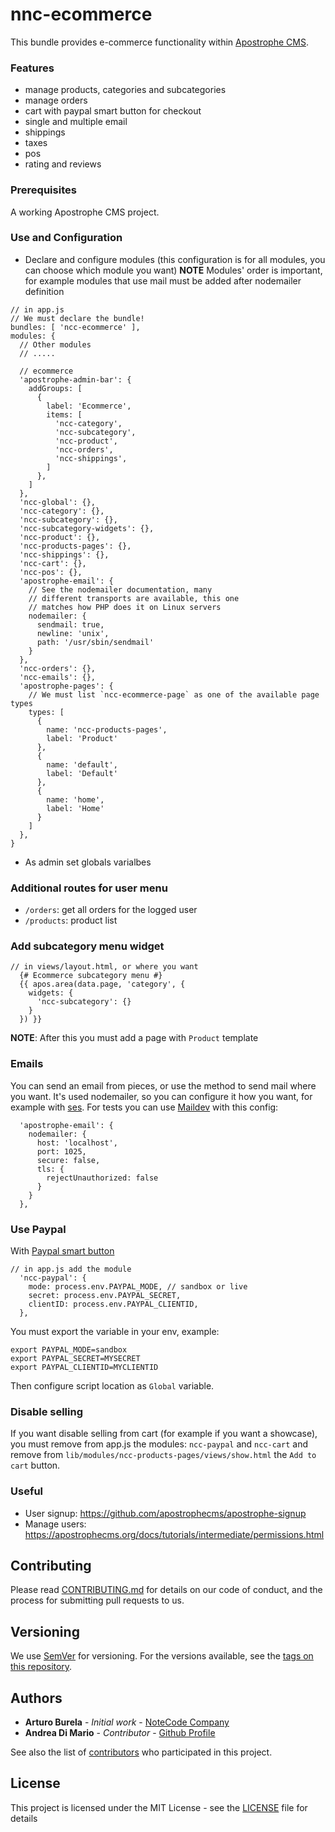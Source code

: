 # nnc-ecommerce

This bundle provides e-commerce functionality within [Apostrophe CMS](http://apostrophecms.org).

### Features
- manage products, categories and subcategories
- manage orders
- cart with paypal smart button for checkout
- single and multiple email
- shippings
- taxes
- pos
- rating and reviews

### Prerequisites

A working Apostrophe CMS project.

### Use and Configuration

- Declare and configure modules (this configuration is for all modules, you can choose which module you want) **NOTE** Modules' order is important, for example modules that use mail must be added after nodemailer definition

```
// in app.js
// We must declare the bundle!
bundles: [ 'ncc-ecommerce' ],
modules: {
  // Other modules
  // .....

  // ecommerce
  'apostrophe-admin-bar': {
    addGroups: [
      {
        label: 'Ecommerce',
        items: [
          'ncc-category',
          'ncc-subcategory',
          'ncc-product',
          'ncc-orders',
          'ncc-shippings',
        ]
      },
    ]
  },
  'ncc-global': {},
  'ncc-category': {},
  'ncc-subcategory': {},
  'ncc-subcategory-widgets': {},
  'ncc-product': {},
  'ncc-products-pages': {},
  'ncc-shippings': {},
  'ncc-cart': {},
  'ncc-pos': {},
  'apostrophe-email': {
    // See the nodemailer documentation, many
    // different transports are available, this one
    // matches how PHP does it on Linux servers
    nodemailer: {
      sendmail: true,
      newline: 'unix',
      path: '/usr/sbin/sendmail'
    }
  },
  'ncc-orders': {},
  'ncc-emails': {},
  'apostrophe-pages': {
    // We must list `ncc-ecommerce-page` as one of the available page types
    types: [
      {
        name: 'ncc-products-pages',
        label: 'Product'
      },
      {
        name: 'default',
        label: 'Default'
      },
      {
        name: 'home',
        label: 'Home'
      }
    ]
  },
}
```
- As admin set globals varialbes

### Additional routes for user menu
- `/orders`: get all orders for the logged user
- `/products`: product list

### Add subcategory menu widget
```
// in views/layout.html, or where you want
  {# Ecommerce subcategory menu #}
  {{ apos.area(data.page, 'category', {
    widgets: {
      'ncc-subcategory': {}
    }
  }) }}
```
**NOTE**: After this you must add a page with `Product` template

### Emails
You can send an email from pieces, or use the method to send mail where you want. It's used nodemailer, so you can configure it how you want, for example with [ses]( https://nodemailer.com/transports/ses/). For tests you can use [Maildev](https://github.com/djfarrelly/MailDev) with this config:
```
  'apostrophe-email': {
    nodemailer: {
      host: 'localhost',
      port: 1025,
      secure: false,
      tls: {
        rejectUnauthorized: false
      }
    }
  },

```

### Use Paypal
With [Paypal smart button](https://developer.paypal.com/docs/checkout/)
```
// in app.js add the module
  'ncc-paypal': {
    mode: process.env.PAYPAL_MODE, // sandbox or live
    secret: process.env.PAYPAL_SECRET,
    clientID: process.env.PAYPAL_CLIENTID,
  },
```
You must export the variable in your env, example:
```
export PAYPAL_MODE=sandbox
export PAYPAL_SECRET=MYSECRET
export PAYPAL_CLIENTID=MYCLIENTID
```
Then configure script location as `Global` variable.

### Disable selling
If you want disable selling from cart (for example if you want a showcase), you must remove from app.js the modules: `ncc-paypal` and `ncc-cart` and remove from `lib/modules/ncc-products-pages/views/show.html` the `Add to cart` button.

### Useful
- User signup: https://github.com/apostrophecms/apostrophe-signup
- Manage users: https://apostrophecms.org/docs/tutorials/intermediate/permissions.html

## Contributing

Please read [CONTRIBUTING.md](CONTRIBUTING.md) for details on our code of conduct, and the process for submitting pull requests to us.

## Versioning

We use [SemVer](http://semver.org/) for versioning. For the versions available, see the [tags on this repository](https://github.com/ArturoBurela/ncc-ecommerce/tags).

## Authors

* **Arturo Burela** - *Initial work* - [NoteCode Company](http://notecode.mx/)
* **Andrea Di Mario** - *Contributor* - [Github Profile](https://github.com/anddimario)

See also the list of [contributors](https://github.com/ArturoBurela/ncc-ecommerce/contributors) who participated in this project.

## License

This project is licensed under the MIT License - see the [LICENSE](LICENSE) file for details
